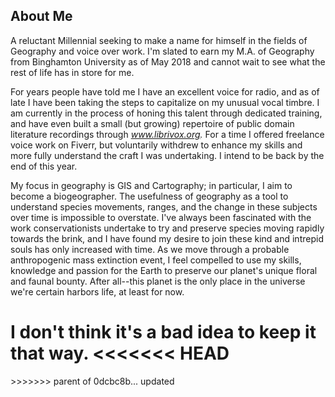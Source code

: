 ## About Me

A reluctant Millennial seeking to make a name for himself in the fields of Geography and voice over work. I'm slated to earn my M.A. of Geography from Binghamton University as of May 2018 and cannot wait to see what the rest of life has in store for me. 

For years people have told me I have an excellent voice for radio, and as of late I have been taking the steps to capitalize on my unusual vocal timbre. I am currently in the process of honing this talent through dedicated training, and have even built a small (but growing) repertoire of public domain literature recordings through _www.librivox.org._ For a time I offered freelance voice work on Fiverr, but voluntarily withdrew to enhance my skills and more fully understand the craft I was undertaking. I intend to be back by the end of this year.

My focus in geography is GIS and Cartography; in particular, I aim to become a biogeographer. The usefulness of geography as a tool to understand species movements, ranges, and the change in these subjects over time is impossible to overstate. I've always been fascinated with the work conservationists undertake to try and preserve species moving rapidly towards the brink, and I have found my desire to join these kind and intrepid souls has only increased with time. As we move through a probable anthropogenic mass extinction event, I feel compelled to use my skills, knowledge and passion for the Earth to preserve our planet's unique floral and faunal bounty. After all--this planet is the only place in the universe we're certain harbors life, at least for now.

I don't think it's a bad idea to keep it that way.
<<<<<<< HEAD
=======
<meta name="google-site-verification" content="495HLJBcdpapjlD3W3hbP3dCjgzWya93NuX0KEo7Fzg" />
>>>>>>> parent of 0dcbc8b... updated
